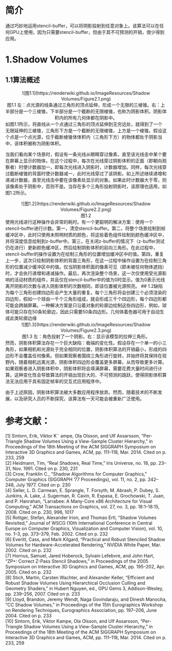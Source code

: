 # 简介
通过巧妙地运用stencil-buffer，可以将阴影投射到任意对象上。该算法可以在任何GPU上使用，因为只需要stencil-buffer，但由于其不可预测的开销，很少得到应用。
# 1.Shadow Volumes
## 1.1算法概述
<div align=center>![图1.1](https://renderwiki.github.io/ImageResources/Shadow Volumes/Figure2.1.png)</div>
<center>图1.1 左：点光源的线条通过三角形的顶点延伸，形成一个无限的三棱锥。右：上半部分是一个三棱锥，下半部分是一个截断的无限棱锥，也称为阴影体积。阴影体积内的所有几何体都在阴影中。</center>
如图1.1所示，将直线从一个点通过三角形的顶点延伸到无穷远处，就得到了一个无限延伸的三棱锥，三角形下方是一个截断的无限棱锥，上方是一个棱锥。假设这个点是一个点光源，位于截断棱锥体体积内（三角形下方）的物体都处于阴影当中，该体积被称为阴影体积。

当我们看向某个场景时，假设有一条光线从眼睛穿过像素，直至该光线击中某个要在屏幕上显示的物体。在这个过程中，每次在光线穿过阴影体积的正面（即朝向观察者）时使计数器加一，即每次光线进入阴影时，计数器增加。同样，每次光线穿过截断棱锥的背面时使计数器减一，此时光线穿过了该阴影。如上所述继续递增和递减计数器，直至光线击中要在该像素处显示的对象。如果此时计数器大于零，则该像素处于阴影中，否则不是。当存在多个三角形投射阴影时，该原理也适用，如图1.2所示。
<div align=center>![图1.2](https://renderwiki.github.io/ImageResources/Shadow Volumes/Figure2.2.png)</div>
<center>图1.2 </center>
使用光线进行这种操作会非常的耗时。有一个更聪明的解决方案：使用一个stencil-buffer进行计数。第一，清空stencil-buffer。第二，将整个场景绘制到帧缓冲区中，此时只使用未照明材质的颜色，将这些着色组件绘制到颜色缓冲区中，并将深度信息绘制到z-buffer中。第三，在关闭z-buffer的情况下（z-buffer测试仍在进行）更新颜色缓冲区，然后绘制阴影体积的前向三角形。在此过程中，stencil-buffer的操作设置为在绘制三角形的位置增加缓冲区中的值。第四，重复上一步，这次只绘制阴影体积的背面三角形，在这一过程中操作设置为在绘制三角形的位置减少缓冲区中的值。仅当阴影体积面的像素可见（即未被任何物体遮挡）时，才会执行递增和递减操作。最后，再次渲染整个场景，这一次仅使用受光源影响的活动材质的组件，并且仅在stencil-buffer中的值为0时显示。值为0表示光线离开阴影的次数与进入阴影体积的次数相同，即该位置被光源照亮。
## 1.2缺陷
为每个三角形创建四边形会产生大量的重复。每个三角形将会创建三个必须渲染的四边形，假如一个球由一千个三角形组成，就会形成三千个四边形，每个四边形都可能会跨越屏幕。一种解决方案是只沿着对象的轮廓边绘制这些四边形，例如，球体可能只存在50条轮廓边，因此只需要50条四边形。几何体着色器可用于自动生成此类轮廓边缘
<div align=center>![图1.3](https://renderwiki.github.io/ImageResources/Shadow Volumes/Figure2.3.png)</div>
<center>图1.3 左：角色投射了一个阴影。右：显示该模型的拉伸三角形。 
</center>
 然而，阴影体积算法存在一个巨大缺陷：极端的变化性。假设存在一个单一的小三角形，如果相机和光源处于完全相同的位置，阴影体积算法的开销最小，形成的四边形不会覆盖任何像素。但如果观察者围绕三角形进行旋转，并始终将其保持在视野内，随着相机远离光源，阴影体积四边形会覆盖更多屏幕，从而导致更多计算。如果观察者进入阴影体积中，阴影体积将会填满屏幕，需要花费大量时间进行计算。这种变化性会导致算法的开销出现巨大的、不可预测的跳跃，使得阴影体积算法无法应用于具有固定帧率的交互式应用程序中。 
 
 由于上述原因，阴影体积算法被大多数应用程序放弃。然而，随着技术的不断发展，以及研究人员的不断探究，该算法有一天可能会被重新广泛使用。
# 参考文献：
[1] Sintorn, Erik, Viktor K¨ ampe, Ola Olsson, and Ulf Assarsson, “Per-Triangle Shadow Volumes Using a View-Sample Cluster Hierarchy,” in Proceedings of the 18th Meeting of the ACM SIGGRAPH Symposium on Interactive 3D Graphics and Games, ACM, pp. 111–118, Mar. 2014. Cited on p. 233, 259  
[2] Heidmann, Tim, “Real Shadows, Real Time,” Iris Universe, no. 18, pp. 23–31, Nov. 1991. Cited on p. 230, 231  
[3] Crow, Franklin C., “Shadow Algorithms for Computer Graphics,” Computer Graphics (SIGGRAPH ’77 Proceedings), vol. 11, no. 2, pp. 242–248, July 1977. Cited on p. 230  
[4] Seiler, L. D. Carmean, E. Sprangle, T. Forsyth, M. Abrash, P. Dubey, S. Junkins, A. Lake, J. Sugerman, R. Cavin, R. Espasa, E. Grochowski, T. Juan, and P. Hanrahan, “Larrabee: A Many-Core x86 Architecture for Visual Computing,” ACM Transactions on Graphics, vol. 27, no. 3, pp. 18:1–18:15, 2008. Cited on p. 230, 996, 1017  
[5] Rottger, Stefan, Alexander Irion, and Thomas Ertl, “Shadow Volumes Revisited,” Journal of WSCG (10th International Conference in Central Europe on Computer Graphics, Visualization and Computer Vision), vol. 10, no. 1–3, pp. 373–379, Feb. 2002. Cited on p. 232  
[6] Everitt, Cass, and Mark Kilgard, “Practical and Robust Stenciled Shadow Volumes for Hardware-Accelerated Rendering,” NVIDIA White Paper, Mar. 2002. Cited on p. 232  
[7] Hornus, Samuel, Jared Hoberock, Sylvain Lefebvre, and John Hart, “ZP+: Correct Z-Pass Stencil Shadows,” in Proceedings of the 2005 Symposium on Interactive 3D Graphics and Games, ACM, pp. 195–202, Apr. 2005. Cited on p. 232  
[8] Stich, Martin, Carsten Wachter, and Alexander Keller, “Efficient and Robust Shadow Volumes Using Hierarchical Occlusion Culling and Geometry Shaders,” in Hubert Nguyen, ed., GPU Gems 3, Addison-Wesley, pp. 239–256, 2007. Cited on p. 233  
[9] Lloyd, Brandon, Jeremy Wendt, Naga Govindaraju, and Dinesh Manocha, “CC Shadow Volumes,” in Proceedings of the 15th Eurographics Workshop on Rendering Techniques, Eurographics Association, pp. 197–206, June 2004. Cited on p. 233  
[10] Sintorn, Erik, Viktor Kampe, Ola Olsson, and Ulf Assarsson, “Per-Triangle Shadow Volumes Using a View-Sample Cluster Hierarchy,” in Proceedings of the 18th Meeting of the ACM SIGGRAPH Symposium on Interactive 3D Graphics and Games, ACM, pp. 111–118, Mar. 2014. Cited on p. 233, 259  
